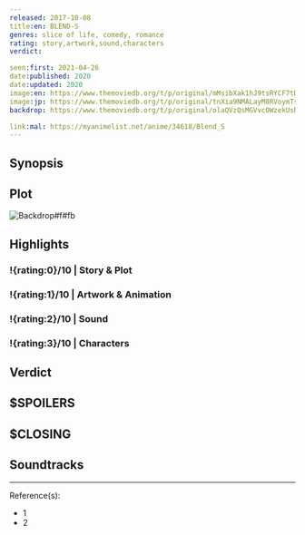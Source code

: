 ```yaml
---
released: 2017-10-08
title:en: BLEND-S
genres: slice of life, comedy, romance
rating: story,artwork,sound,characters
verdict:

seen:first: 2021-04-26
date:published: 2020
date:updated: 2020
image:en: https://www.themoviedb.org/t/p/original/mMsibXak1hJ9tsRYCF7tDYN319w.jpg
image:jp: https://www.themoviedb.org/t/p/original/tnXia9NMALayM8RVoymTsaO5VqK.jpg
backdrop: https://www.themoviedb.org/t/p/original/olaQVzQsMGVvcOWzekUsRhMJlXJ.jpg

link:mal: https://myanimelist.net/anime/34618/Blend_S
---
```



## Synopsis

## Plot

![Backdrop#f#fb](https://www.themoviedb.org/t/p/original/shat7d2no6y7p29568WprhohTAu.jpg "Source: TMDB")

## Highlights

### !{rating:0}/10 | Story & Plot

### !{rating:1}/10 | Artwork & Animation

### !{rating:2}/10 | Sound

### !{rating:3}/10 | Characters

## Verdict

## $SPOILERS

## $CLOSING

## Soundtracks

***
Reference(s):

- 1
- 2
